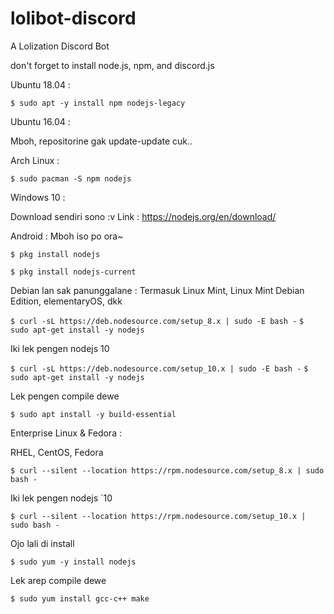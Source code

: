 # lolibot-discord
A Lolization Discord Bot

don't forget to install node.js, npm, and discord.js

Ubuntu 18.04 :

`$ sudo apt -y install npm nodejs-legacy`

Ubuntu 16.04 :

Mboh, repositorine gak update-update cuk..

Arch Linux : 

`$ sudo pacman -S npm nodejs`

Windows 10 :

Download sendiri sono :v
Link : https://nodejs.org/en/download/

Android :
Mboh iso po ora~

`$ pkg install nodejs`

`$ pkg install nodejs-current`

Debian lan sak panunggalane :
Termasuk Linux Mint, Linux Mint Debian Edition, elementaryOS, dkk

`$ curl -sL https://deb.nodesource.com/setup_8.x | sudo -E bash -`
`$ sudo apt-get install -y nodejs`

  Iki lek pengen nodejs 10
  
`$ curl -sL https://deb.nodesource.com/setup_10.x | sudo -E bash -`
`$ sudo apt-get install -y nodejs`

  Lek pengen compile dewe

`$ sudo apt install -y build-essential`

Enterprise Linux & Fedora :

  RHEL, CentOS, Fedora

`$ curl --silent --location https://rpm.nodesource.com/setup_8.x | sudo bash -`

  Iki lek pengen nodejs `10

`$ curl --silent --location https://rpm.nodesource.com/setup_10.x | sudo bash -`

  Ojo lali di install
  
`$ sudo yum -y install nodejs`

  Lek arep compile dewe
 
`$ sudo yum install gcc-c++ make`
